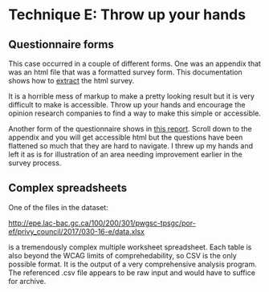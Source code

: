 # Technique E: Throw up your hands

## Questionnaire forms

This case occurred in a couple of different forms. One was an appendix that was an html file that was a formatted survey form. This documentation shows how to [extract](embeddedcontent.md) the  html survey.

It is a horrible mess of markup to make a pretty looking result but it is very difficult to make is accessible. Throw up your hands and encourage the opinion research companies to find a way to make this simple or accessible.

Another form of the questionnaire shows in [this report](https://canada-ca.github.io/PCO-Public-Opinion-Research__Recherche-en-opinion-publique--BCP/final/030-16-e/reportwordacout.html). Scroll down to the appendix and you will get accessible html but the questions have been flattened so much that they are hard to navigate. I threw up my hands and left it as is for illustration of an area needing improvement earlier in the survey process.

## Complex spreadsheets

One of the files in the dataset:

http://epe.lac-bac.gc.ca/100/200/301/pwgsc-tpsgc/por-ef/privy_council/2017/030-16-e/data.xlsx

is a tremendously complex multiple worksheet spreadsheet.  Each table is also beyond the WCAG limits of comprehedability, so CSV is the only possible format. It is the output of a very comprehensive analysis program.
The referenced .csv file appears to be raw input and would have to suffice for archive.